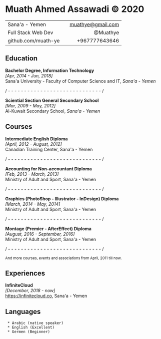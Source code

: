 # Muath Ahmed Assawadi &copy; 2020

|                   | |                  |
|:------------------|-|-----------------:|
|Sana'a - Yemen     | | muathye@gmail.com|
|Full Stack Web Dev | | @Muathye         |
|github.com/muath-ye| | +967777643646    |


Education
---------
**Bachelor Degree, Information Technology** <br>
_[Apr, 2014 - Jun, 2018]_ <br>
Sana'a University - Faculty of Computer Science and IT, _Sana'a - Yemen_ <br>

/ - - - - - - - - - - - - - - - - - - - - - - - - - - - - - /

**Sciential Section General Secondary School** <br>
_[Mar, 2009 - May, 2012]_ <br>
Al-Kuwait Secondary School, _Sana'a - Yemen_ <br>


Courses
----------

**Intermediate English Diploma**  <br>
_[April, 2012 - August, 2012]_  <br>
Canadian Training Center, Sana'a - Yemen  <br>

/ - - - - - - - - - - - - - - - - - - - - - - - - - - - - - /

**Accounting for Non-accountant Diploma**  <br>
_[Feb, 2013 - March, 2013]_  <br>
Ministry of Adult and Sport, Sana'a - Yemen  <br>

/ - - - - - - - - - - - - - - - - - - - - - - - - - - - - - /

**Graphics (PhotoShop - Illustrator - InDesign) Diploma**  <br>
_[March, 2014 - May, 2014]_  <br>
Ministry of Adult and Sport, Sana'a - Yemen  <br>

/ - - - - - - - - - - - - - - - - - - - - - - - - - - - - - /

**Montage (Premier - AfterEffect) Diploma**  <br>
_[August, 2016 - September, 2016]_  <br>
Ministry of Adult and Sport, Sana'a - Yemen  <br>

/ - - - - - - - - - - - - - - - - - - - - - - - - - - - - - /

<small>And more courses, events and associations from April, 2011 till now.</small>

Experiences
----------

**InfiniteCloud** <br>
_[December, 2018 - now]_ <br>
https://infinitecloud.co, Sana'a - Yemen 


Languages
---------

     * Arabic (native speaker)
     * English (Excellent)
     * Germen (Beginner)
